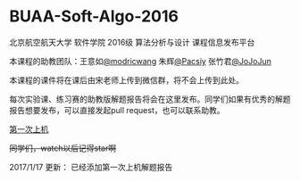 # BUAA-Soft-Algo-2016
北京航空航天大学 软件学院 2016级 算法分析与设计 课程信息发布平台

本课程的助教团队：王意如[@modricwang](https://github.com/modricwang/) 朱辉[@Pacsiy](https://github.com/Pacsiy) 张竹君[@JoJoJun](https://github.com/JoJoJun)

本课程的课件将在课后由宋老师上传到微信群，将不会上传到此处。

每次实验课、练习赛的助教版解题报告将会在这里发布。同学们如果有优秀的解题报告想要发布，可以直接发起pull request，也可以联系助教。

[第一次上机](解题报告/助教版indexBy上机/第一次上机.html)

~~同学们，watch以后记得star啊~~

2017/1/17 更新： 已经添加第一次上机解题报告
